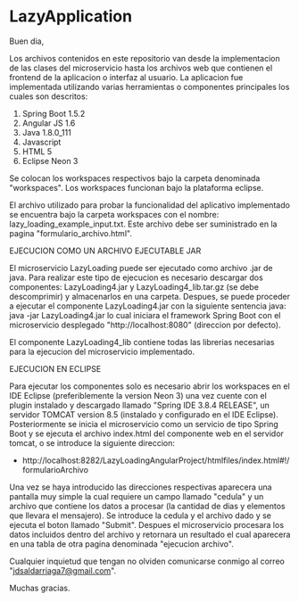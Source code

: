 # LazyApplication

Buen dia,

Los archivos contenidos en este repositorio van desde la implementacion de las clases del microservicio hasta los archivos web que contienen el frontend de la aplicacion o interfaz al usuario. La aplicacion fue implementada utilizando varias herramientas o componentes principales los cuales son descritos:

  1. Spring Boot 1.5.2
  2. Angular JS 1.6
  3. Java 1.8.0_111
  4. Javascript
  5. HTML 5
  6. Eclipse Neon 3
  
Se colocan los workspaces respectivos bajo la carpeta denominada "workspaces". Los workspaces funcionan bajo la plataforma eclipse. 

El archivo utilizado para probar la funcionalidad del aplicativo implementado se encuentra bajo la carpeta workspaces con el nombre: lazy_loading_example_input.txt. Este archivo debe ser suministrado en la pagina "formulario_archivo.html".

EJECUCION COMO UN ARCHIVO EJECUTABLE JAR

El microservicio LazyLoading puede ser ejecutado como archivo .jar de java. Para realizar este tipo de ejecucion es necesario descargar dos componentes: LazyLoading4.jar y LazyLoading4_lib.tar.gz (se debe descomprimir) y almacenarlos en una carpeta. Despues, se puede proceder a ejecutar el componente LazyLoading4.jar con la siguiente sentencia java: java -jar LazyLoading4.jar lo cual iniciara el framework Spring Boot con el microservicio desplegado "http://localhost:8080" (direccion por defecto).

El componente LazyLoading4_lib contiene todas las librerias necesarias para la ejecucion del microservicio implementado.

EJECUCION EN ECLIPSE
  
Para ejecutar los componentes solo es necesario abrir los workspaces en el IDE Eclipse (preferiblemente la version Neon 3) una vez cuente con el plugin instalado y descargado llamado "Spring IDE 3.8.4 RELEASE", un servidor TOMCAT version 8.5 (instalado y configurado en el IDE Eclipse). Posteriormente se inicia el microservicio como un servicio de tipo Spring Boot y se ejecuta el archivo index.html del componente web en el servidor tomcat, o se introduce la siguiente direccion:

  * http://localhost:8282/LazyLoadingAngularProject/htmlfiles/index.html#!/formularioArchivo
  
Una vez se haya introducido las direcciones respectivas aparecera una pantalla muy simple la cual requiere un campo llamado "cedula" y un archivo que contiene los datos a procesar (la cantidad de dias y elementos que llevara el mensajero). Se introduce la cedula y el archivo dado y se ejecuta el boton llamado "Submit". Despues el microservicio procesara los datos incluidos dentro del archivo y retornara un resultado el cual aparecera en una tabla de otra pagina denominada "ejecucion archivo".

Cualquier inquietud que tengan no olviden comunicarse conmigo al correo "jdsaldarriaga7@gmail.com".

Muchas gracias.
